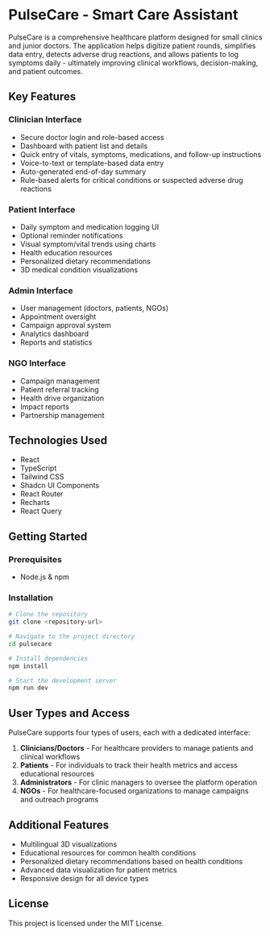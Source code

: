 
# PulseCare - Smart Care Assistant

PulseCare is a comprehensive healthcare platform designed for small clinics and junior doctors. The application helps digitize patient rounds, simplifies data entry, detects adverse drug reactions, and allows patients to log symptoms daily - ultimately improving clinical workflows, decision-making, and patient outcomes.

## Key Features

### Clinician Interface
- Secure doctor login and role-based access
- Dashboard with patient list and details
- Quick entry of vitals, symptoms, medications, and follow-up instructions
- Voice-to-text or template-based data entry
- Auto-generated end-of-day summary
- Rule-based alerts for critical conditions or suspected adverse drug reactions

### Patient Interface
- Daily symptom and medication logging UI
- Optional reminder notifications
- Visual symptom/vital trends using charts
- Health education resources
- Personalized dietary recommendations
- 3D medical condition visualizations

### Admin Interface
- User management (doctors, patients, NGOs)
- Appointment oversight
- Campaign approval system
- Analytics dashboard
- Reports and statistics

### NGO Interface
- Campaign management
- Patient referral tracking
- Health drive organization
- Impact reports
- Partnership management

## Technologies Used

- React
- TypeScript
- Tailwind CSS
- Shadcn UI Components
- React Router
- Recharts
- React Query

## Getting Started

### Prerequisites
- Node.js & npm

### Installation

```bash
# Clone the repository
git clone <repository-url>

# Navigate to the project directory
cd pulsecare

# Install dependencies
npm install

# Start the development server
npm run dev
```

## User Types and Access

PulseCare supports four types of users, each with a dedicated interface:

1. **Clinicians/Doctors** - For healthcare providers to manage patients and clinical workflows
2. **Patients** - For individuals to track their health metrics and access educational resources
3. **Administrators** - For clinic managers to oversee the platform operation
4. **NGOs** - For healthcare-focused organizations to manage campaigns and outreach programs

## Additional Features

- Multilingual 3D visualizations 
- Educational resources for common health conditions
- Personalized dietary recommendations based on health conditions
- Advanced data visualization for patient metrics
- Responsive design for all device types

## License

This project is licensed under the MIT License.
